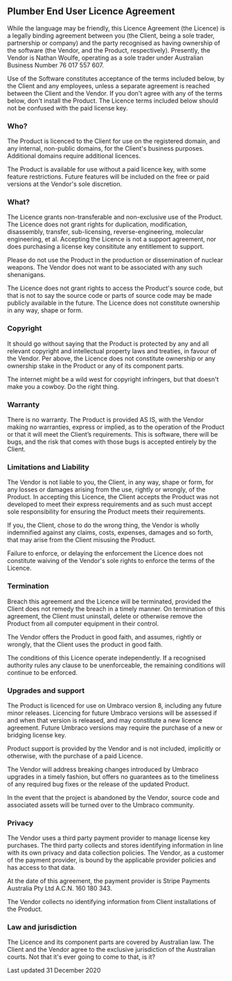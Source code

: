 ## Plumber End User Licence Agreement

While the language may be friendly, this Licence Agreement (the Licence) is a legally binding agreement between you (the Client, being a sole trader, partnership or company) and the party recognised as having ownership of the software (the Vendor, and the Product, respectively). Presently, the Vendor is Nathan Woulfe, operating as a sole trader under Australian Business Number 76 017 557 607.

Use of the Software constitutes acceptance of the terms included below, by the Client and any employees, unless a separate agreement is reached between the Client and the Vendor. If you don't agree with any of the terms below, don't install the Product. The Licence terms included below should not be confused with the paid license key.

### Who?

The Product is licenced to the Client for use on the registered domain, and any internal, non-public domains, for the Client's business purposes. Additional domains require additional licences.

The Product is available for use without a paid licence key, with some feature restrictions. Future features will be included on the free or paid versions at the Vendor's sole discretion.

### What?

The Licence grants non-transferable and non-exclusive use of the Product. The Licence does not grant rights for duplication, modification, disassembly, transfer, sub-licensing, reverse-engineering, molecular engineering, et al. Accepting the Licence is not a support agreement, nor does purchasing a license key consititute any entitlement to support.

Please do not use the Product in the production or dissemination of nuclear weapons. The Vendor does not want to be associated with any such shenanigans.

The Licence does not grant rights to access the Product's source code, but that is not to say the source code or parts of source code may be made publicly available in the future. The Licence does not constitute ownership in any way, shape or form.

### Copyright

It should go without saying that the Product is protected by any and all relevant copyright and intellectual property laws and treaties, in favour of the Vendor. Per above, the Licence does not constitute ownership or any ownership stake in the Product or any of its component parts.

The internet might be a wild west for copyright infringers, but that doesn't make you a cowboy. Do the right thing.

### Warranty

There is no warranty. The Product is provided AS IS, with the Vendor making no warranties, express or implied, as to the operation of the Product or that it will meet the Client’s requirements. This is software, there will be bugs, and the risk that comes with those bugs is accepted entirely by the Client.

### Limitations and Liability

The Vendor is not liable to you, the Client, in any way, shape or form, for any losses or damages arising from the use, rightly or wrongly, of the Product. In accepting this Licence, the Client accepts the Product was not developed to meet their express requirements and as such must accept sole responsibility for ensuring the Product meets their requirements.

If you, the Client, chose to do the wrong thing, the Vendor is wholly indemnified against any claims, costs, expenses, damages and so forth, that may arise from the Client misusing the Product.

Failure to enforce, or delaying the enforcement the Licence does not constitute waiving of the Vendor's sole rights to enforce the terms of the Licence.

### Termination

Breach this agreement and the Licence will be terminated, provided the Client does not remedy the breach in a timely manner. On termination of this agreement, the Client must uninstall, delete or otherwise remove the Product from all computer equipment in their control.

The Vendor offers the Product in good faith, and assumes, rightly or wrongly, that the Client uses the product in good faith.

The conditions of this Licence operate independently. If a recognised authority rules any clause to be unenforceable, the remaining conditions will continue to be enforced.

### Upgrades and support

The Product is licenced for use on Umbraco version 8, including any future minor releases. Licencing for future Umbraco versions will be assessed if and when that version is released, and may constitute a new licence agreement. Future Umbraco versions may require the purchase of a new or bridging license key.

Product support is provided by the Vendor and is not included, implicitly or otherwise, with the purchase of a paid Licence.

The Vendor will address breaking changes introduced by Umbraco upgrades in a timely fashion, but offers no guarantees as to the timeliness of any required bug fixes or the release of the updated Product.

In the event that the project is abandoned by the Vendor, source code and associated assets will be turned over to the Umbraco community.

### Privacy

The Vendor uses a third party payment provider to manage license key purchases. The third party collects and stores identifying information in line with its own privacy and data collection policies. The Vendor, as a customer of the payment provider, is bound by the applicable provider policies and has access to that data.

At the date of this agreement, the payment provider is Stripe Payments Australia Pty Ltd A.C.N. 160 180 343.

The Vendor collects no identifying information from Client installations of the Product.

### Law and jurisdiction

The Licence and its component parts are covered by Australian law. The Client and the Vendor agree to the exclusive jurisdiction of the Australian courts. Not that it's ever going to come to that, is it?

Last updated 31 December 2020
